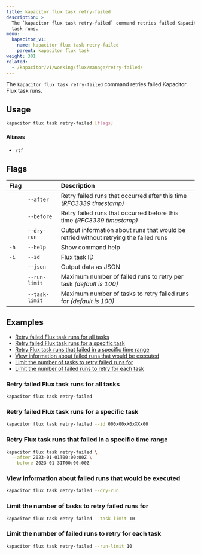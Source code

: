 ```yaml
---
title: kapacitor flux task retry-failed
description: >
  The `kapacitor flux task retry-failed` command retries failed Kapacitor Flux
  task runs.
menu:
  kapacitor_v1:
    name: kapacitor flux task retry-failed
    parent: kapacitor flux task
weight: 301
related:
  - /kapacitor/v1/working/flux/manage/retry-failed/
---
```


The `kapacitor flux task retry-failed` command retries failed Kapacitor Flux
task runs.

## Usage

```sh
kapacitor flux task retry-failed [flags]
```

#### Aliases

- `rtf`

## Flags

| Flag |                | Description                                                                          |
| :--- | :------------- | :----------------------------------------------------------------------------------- |
|      | `--after`      | Retry failed runs that occurred after this time _(RFC3339 timestamp)_                |
|      | `--before`     | Retry failed runs that occurred before this time _(RFC3339 timestamp)_               |
|      | `--dry-run`    | Output information about runs that would be retried without retrying the failed runs |
| `-h` | `--help`       | Show command help                                                                    |
| `-i` | `--id`         | Flux task ID                                                                         |
|      | `--json`       | Output data as JSON                                                                  |
|      | `--run-limit`  | Maximum number of failed runs to retry per task _(default is 100)_                   |
|      | `--task-limit` | Maximum number of tasks to retry failed runs for _(default is 100)_                  |

## Examples

- [Retry failed Flux task runs for all tasks](#retry-failed-flux-task-runs-for-all-tasks)
- [Retry failed Flux task runs for a specific task](#retry-failed-flux-task-runs-for-a-specific-task)
- [Retry Flux task runs that failed in a specific time range](#retry-flux-task-runs-that-failed-in-a-specific-time-range)
- [View information about failed runs that would be executed](#view-information-about-failed-runs-that-would-be-executed)
- [Limit the number of tasks to retry failed runs for](#limit-the-number-of-tasks-to-retry-failed-runs-for)
- [Limit the number of failed runs to retry for each task](#limit-the-number-of-failed-runs-to-retry-for-each-task)

### Retry failed Flux task runs for all tasks

```sh
kapacitor flux task retry-failed
```

### Retry failed Flux task runs for a specific task

```sh
kapacitor flux task retry-failed --id 000x00xX0xXXx00
```

### Retry Flux task runs that failed in a specific time range

```sh
kapacitor flux task retry-failed \
  --after 2023-01-01T00:00:00Z \
  --before 2023-01-31T00:00:00Z
```

### View information about failed runs that would be executed

```sh
kapacitor flux task retry-failed --dry-run
```

### Limit the number of tasks to retry failed runs for

```sh
kapacitor flux task retry-failed --task-limit 10
```

### Limit the number of failed runs to retry for each task

```sh
kapacitor flux task retry-failed --run-limit 10
```
